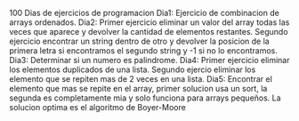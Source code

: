 100 Dias de ejercicios de programacion
Dia1: Ejercicio de combinacion de arrays ordenados.
Dia2: Primer ejercicio eliminar un valor del array todas las veces que aparece y devolver la cantidad de elementos restantes. Segundo ejercicio encontrar un string dentro de otro y devolver la posicion de la primera letra si encontramos el segundo string y -1 si no lo encontramos.
Dia3: Determinar si un numero es palindrome.
Dia4: Primer ejercicio eliminar los elementos duplicados de una lista. Segundo ejercio eliminar los elemento que se repiten mas de 2 veces en una lista.
Dia5: Encontrar el elemento que mas se repite en el array, primer solucion usa un sort, la segunda es completamente mia y solo funciona para arrays pequeños. La solucion optima es el algoritmo de Boyer-Moore